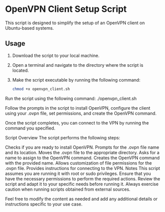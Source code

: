 # OpenVPN Client Setup Script

This script is designed to simplify the setup of an OpenVPN client on Ubuntu-based systems.

## Usage

1. Download the script to your local machine.

2. Open a terminal and navigate to the directory where the script is located.

3. Make the script executable by running the following command:
   ```bash
   chmod +x openvpn_client.sh

Run the script using the following command:
./openvpn_client.sh

Follow the prompts in the script to install OpenVPN, configure the client using your .ovpn file, set permissions, and create the OpenVPN command.

Once the script completes, you can connect to the VPN by running the command you specified.

Script Overview
The script performs the following steps:

Checks if you are ready to install OpenVPN.
Prompts for the .ovpn file name and its location.
Moves the .ovpn file to the appropriate directory.
Asks for a name to assign to the OpenVPN command.
Creates the OpenVPN command with the provided name.
Allows customization of file permissions for the .ovpn file.
Provides instructions for connecting to the VPN.
Notes
This script assumes you are running it with root or sudo privileges.
Ensure that you have the necessary permissions to perform the required actions.
Review the script and adapt it to your specific needs before running it.
Always exercise caution when running scripts obtained from external sources.


Feel free to modify the content as needed and add any additional details or instructions specific to your use case.

